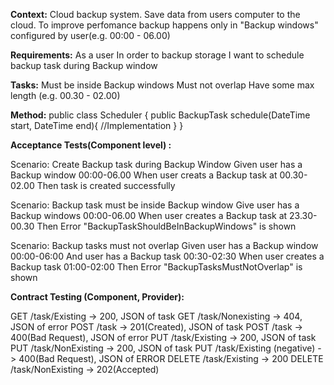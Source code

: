 **Context:**
  Cloud backup system. Save data from users computer to the cloud.
  To improve perfomance backup happens only in "Backup windows"
  configured by user(e.g. 00:00 - 06.00)

**Requirements:**
  As a user
  In order to backup storage
  I want to schedule backup task during Backup window

**Tasks:**
  Must be inside Backup windows
  Must not overlap
  Have some max length (e.g. 00.30 - 02.00)

**Method:**
public class Scheduler {
  public BackupTask schedule(DateTime start, DateTime end){
  //Implementation
  }
}

**Acceptance Tests(Component level) :**

Scenario: Create Backup task during Backup Window
Given user has a Backup window 00:00-06.00
When user creats a Backup task at 00.30-02.00
Then task is created successfully

Scenario: Backup task must be inside Backup window
Give user has a Backup windows 00:00-06.00
When user creates a Backup task at 23.30-00.30
Then Error "BackupTaskShouldBeInBackupWindows" is shown

Scenario: Backup tasks must not overlap
Given user has a Backup window 00:00-06:00
And user has a Backup task 00:30-02:30
When user creates a Backup task 01:00-02:00
Then Error "BackupTasksMustNotOverlap" is shown

**Contract Testing (Component, Provider):**

GET /task/Existing -> 200, JSON of task
GET /task/Nonexisting -> 404, JSON of error
POST /task -> 201(Created), JSON of task
POST /task -> 400(Bad Request), JSON of error
PUT /task/Existing -> 200, JSON of task
PUT /task/NonExisting -> 200, JSON of task
PUT /task/Existing (negative) -> 400(Bad Request), JSON of ERROR
DELETE /task/Existing -> 200
DELETE /task/NonExisting -> 202(Accepted)
